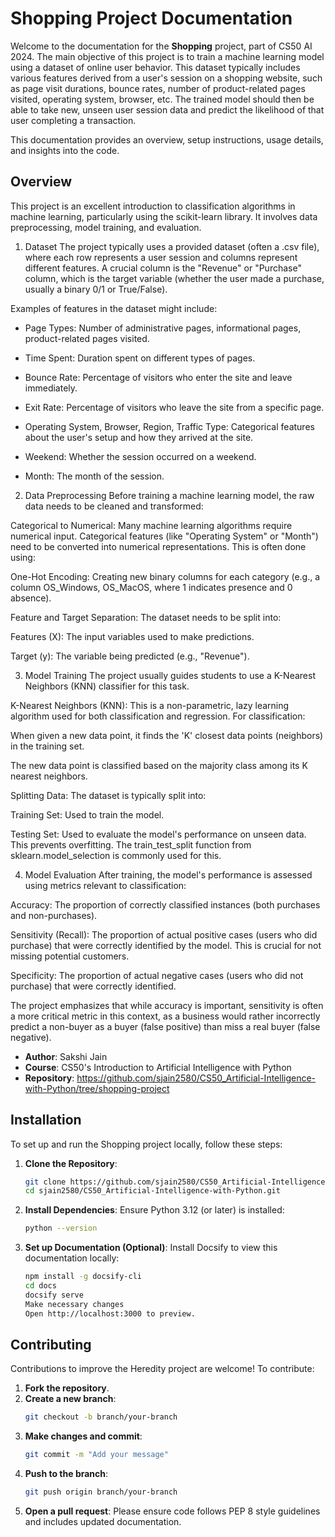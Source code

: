 # Shopping Project Documentation

Welcome to the documentation for the **Shopping** project, part of CS50 AI 2024. The main objective of this project is to train a machine learning model using a dataset of online user behavior. This dataset typically includes various features derived from a user's session on a shopping website, such as page visit durations, bounce rates, number of product-related pages visited, operating system, browser, etc. The trained model should then be able to take new, unseen user session data and predict the likelihood of that user completing a transaction.

This documentation provides an overview, setup instructions, usage details, and insights into the code.


## Overview

This project is an excellent introduction to classification algorithms in machine learning, particularly using the scikit-learn library. It involves data preprocessing, model training, and evaluation.

1. Dataset
The project typically uses a provided dataset (often a .csv file), where each row represents a user session and columns represent different features. A crucial column is the "Revenue" or "Purchase" column, which is the target variable (whether the user made a purchase, usually a binary 0/1 or True/False).

Examples of features in the dataset might include:

- Page Types: Number of administrative pages, informational pages, product-related pages visited.

- Time Spent: Duration spent on different types of pages.

- Bounce Rate: Percentage of visitors who enter the site and leave immediately.

- Exit Rate: Percentage of visitors who leave the site from a specific page.

- Operating System, Browser, Region, Traffic Type: Categorical features about the user's setup and how they arrived at the site.

- Weekend: Whether the session occurred on a weekend.

- Month: The month of the session.

2. Data Preprocessing
Before training a machine learning model, the raw data needs to be cleaned and transformed:

Categorical to Numerical: Many machine learning algorithms require numerical input. Categorical features (like "Operating System" or "Month") need to be converted into numerical representations. This is often done using:

One-Hot Encoding: Creating new binary columns for each category (e.g., a column OS_Windows, OS_MacOS, where 1 indicates presence and 0 absence).

Feature and Target Separation: The dataset needs to be split into:

Features (X): The input variables used to make predictions.

Target (y): The variable being predicted (e.g., "Revenue").

3. Model Training
The project usually guides students to use a K-Nearest Neighbors (KNN) classifier for this task.

K-Nearest Neighbors (KNN): This is a non-parametric, lazy learning algorithm used for both classification and regression. For classification:

When given a new data point, it finds the 'K' closest data points (neighbors) in the training set.

The new data point is classified based on the majority class among its K nearest neighbors.

Splitting Data: The dataset is typically split into:

Training Set: Used to train the model.

Testing Set: Used to evaluate the model's performance on unseen data. This prevents overfitting. The train_test_split function from sklearn.model_selection is commonly used for this.

4. Model Evaluation
After training, the model's performance is assessed using metrics relevant to classification:

Accuracy: The proportion of correctly classified instances (both purchases and non-purchases).

Sensitivity (Recall): The proportion of actual positive cases (users who did purchase) that were correctly identified by the model. This is crucial for not missing potential customers.

Specificity: The proportion of actual negative cases (users who did not purchase) that were correctly identified.

The project emphasizes that while accuracy is important, sensitivity is often a more critical metric in this context, as a business would rather incorrectly predict a non-buyer as a buyer (false positive) than miss a real buyer (false negative).

- **Author**: Sakshi Jain
- **Course**: CS50's Introduction to Artificial Intelligence with Python
- **Repository**: https://github.com/sjain2580/CS50_Artificial-Intelligence-with-Python/tree/shopping-project
## Installation

To set up and run the Shopping project locally, follow these steps:

1. **Clone the Repository**:
   ```bash
   git clone https://github.com/sjain2580/CS50_Artificial-Intelligence-with-Python.git
   cd sjain2580/CS50_Artificial-Intelligence-with-Python.git

2. **Install Dependencies**:
   Ensure Python 3.12 (or later) is installed:
   ```bash
   python --version

3. **Set up Documentation (Optional)**: 
   Install Docsify to view this documentation locally:
   ```bash
   npm install -g docsify-cli
   cd docs
   docsify serve
   Make necessary changes
   Open http://localhost:3000 to preview.


## Contributing
Contributions to improve the Heredity project are welcome! To contribute:

1. **Fork the repository**.
2. **Create a new branch**:
   ```bash
   git checkout -b branch/your-branch

3. **Make changes and commit**:
   ```bash
   git commit -m "Add your message"

4. **Push to the branch**:
   ```bash
   git push origin branch/your-branch

5. **Open a pull request**:
   Please ensure code follows PEP 8 style guidelines and includes updated documentation.
